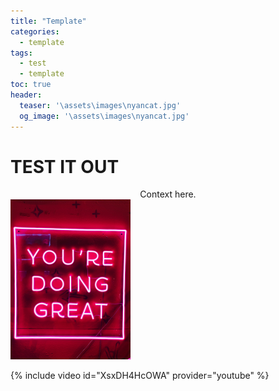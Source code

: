 ```yaml
---
title: "Template"
categories:
  - template
tags:
  - test
  - template
toc: true
header:
  teaser: '\assets\images\nyancat.jpg'
  og_image: '\assets\images\nyancat.jpg'
---
```




# TEST IT OUT

<center> Context here. </center>

<img src="..\..\..\assets\images\0000-0-0-Template\DOING_GREAT.jpg" style="zoom: 25%;" />








{% include video id="XsxDH4HcOWA" provider="youtube" %}




